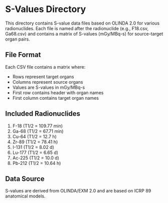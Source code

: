 # S-Values Directory

This directory contains S-value data files based on OLINDA 2.0 for various radionuclides. Each file is named after the radionuclide (e.g., F18.csv, Ga68.csv) and contains a matrix of S-values (mGy/MBq-s) for source-target organ pairs.

## File Format

Each CSV file contains a matrix where:
- Rows represent target organs
- Columns represent source organs
- Values are S-values in mGy/MBq-s
- First row contains header with organ names
- First column contains target organ names

## Included Radionuclides

1. F-18 (T1/2 = 109.77 min)
2. Ga-68 (T1/2 = 67.71 min)
3. Cu-64 (T1/2 = 12.7 h)
4. Zr-89 (T1/2 = 78.41 h)
5. I-131 (T1/2 = 8.02 d)
6. Lu-177 (T1/2 = 6.65 d)
7. Ac-225 (T1/2 = 10.0 d)
8. Pb-212 (T1/2 = 10.64 h)

## Data Source

S-values are derived from OLINDA/EXM 2.0 and are based on ICRP 89 anatomical models.